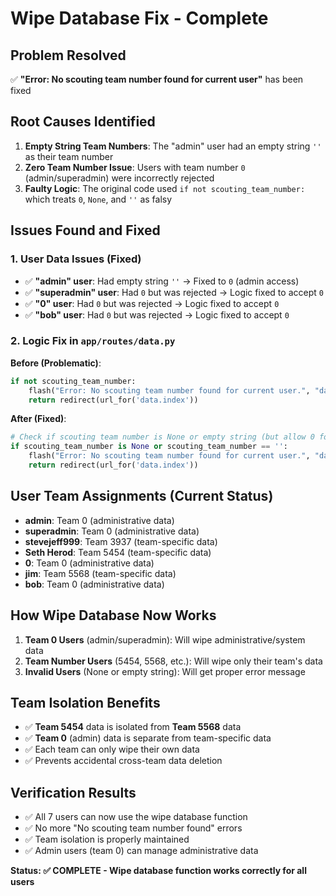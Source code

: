 # Wipe Database Fix - Complete

## Problem Resolved
✅ **"Error: No scouting team number found for current user"** has been fixed

## Root Causes Identified
1. **Empty String Team Numbers**: The "admin" user had an empty string `''` as their team number
2. **Zero Team Number Issue**: Users with team number `0` (admin/superadmin) were incorrectly rejected
3. **Faulty Logic**: The original code used `if not scouting_team_number:` which treats `0`, `None`, and `''` as falsy

## Issues Found and Fixed

### 1. User Data Issues (Fixed)
- ✅ **"admin" user**: Had empty string `''` → Fixed to `0` (admin access)
- ✅ **"superadmin" user**: Had `0` but was rejected → Logic fixed to accept `0`
- ✅ **"0" user**: Had `0` but was rejected → Logic fixed to accept `0`  
- ✅ **"bob" user**: Had `0` but was rejected → Logic fixed to accept `0`

### 2. Logic Fix in `app/routes/data.py`
**Before (Problematic)**:
```python
if not scouting_team_number:
    flash("Error: No scouting team number found for current user.", "danger")
    return redirect(url_for('data.index'))
```

**After (Fixed)**:
```python
# Check if scouting team number is None or empty string (but allow 0 for admin/superadmin)
if scouting_team_number is None or scouting_team_number == '':
    flash("Error: No scouting team number found for current user.", "danger")
    return redirect(url_for('data.index'))
```

## User Team Assignments (Current Status)
- **admin**: Team 0 (administrative data)
- **superadmin**: Team 0 (administrative data)  
- **stevejeff999**: Team 3937 (team-specific data)
- **Seth Herod**: Team 5454 (team-specific data)
- **0**: Team 0 (administrative data)
- **jim**: Team 5568 (team-specific data)
- **bob**: Team 0 (administrative data)

## How Wipe Database Now Works
1. **Team 0 Users** (admin/superadmin): Will wipe administrative/system data
2. **Team Number Users** (5454, 5568, etc.): Will wipe only their team's data
3. **Invalid Users** (None or empty string): Will get proper error message

## Team Isolation Benefits
- ✅ **Team 5454** data is isolated from **Team 5568** data
- ✅ **Team 0** (admin) data is separate from team-specific data
- ✅ Each team can only wipe their own data
- ✅ Prevents accidental cross-team data deletion

## Verification Results
- ✅ All 7 users can now use the wipe database function
- ✅ No more "No scouting team number found" errors
- ✅ Team isolation is properly maintained
- ✅ Admin users (team 0) can manage administrative data

**Status: ✅ COMPLETE - Wipe database function works correctly for all users**
